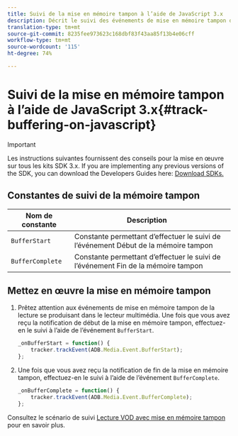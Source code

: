 ```yaml
---
title: Suivi de la mise en mémoire tampon à l’aide de JavaScript 3.x
description: Décrit le suivi des événements de mise en mémoire tampon dans les applications de navigateur (JS).
translation-type: tm+mt
source-git-commit: 8235fee973623c168dbf83f43aa85f13b4e06cff
workflow-type: tm+mt
source-wordcount: '115'
ht-degree: 74%

---
```



# Suivi de la mise en mémoire tampon à l’aide de JavaScript 3.x{#track-buffering-on-javascript}

>[!IMPORTANT]
>
>Les instructions suivantes fournissent des conseils pour la mise en œuvre sur tous les kits SDK 3.x. If you are implementing any previous versions of the SDK, you can download the Developers Guides here: [Download SDKs.](/help/sdk-implement/download-sdks.md)

## Constantes de suivi de la mémoire tampon

| Nom de constante | Description     |
|---|---|
| `BufferStart` | Constante permettant d’effectuer le suivi de l’événement Début de la mémoire tampon |
| `BufferComplete` | Constante permettant d’effectuer le suivi de l’événement Fin de la mémoire tampon |

## Mettez en œuvre la mise en mémoire tampon

1. Prêtez attention aux événements de mise en mémoire tampon de la lecture se produisant dans le lecteur multimédia. Une fois que vous avez reçu la notification de début de la mise en mémoire tampon, effectuez-en le suivi à l’aide de l’événement `BufferStart`.

   ```js
   _onBufferStart = function() {
       tracker.trackEvent(ADB.Media.Event.BufferStart);
   };
   ```

1. Une fois que vous avez reçu la notification de fin de la mise en mémoire tampon, effectuez-en le suivi à l’aide de l’événement `BufferComplete`.

   ```js
   _onBufferComplete = function() {
       tracker.trackEvent(ADB.Media.Event.BufferComplete);
   };
   ```

Consultez le scénario de suivi [Lecture VOD avec mise en mémoire tampon](/help/sdk-implement/tracking-scenarios/vod-buffering.md) pour en savoir plus.
